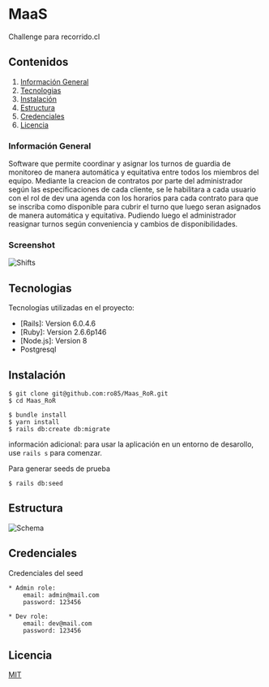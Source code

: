 # MaaS
Challenge para recorrido.cl

## Contenidos
1. [Información General](#general-info)
2. [Tecnologias](#tecnologias)
3. [Instalación](#instalacion)
4. [Estructura](#estructura)
5. [Credenciales](#credenciales)
6. [Licencia](#licencia)


### Información General
Software que permite coordinar y asignar los turnos de guardia de monitoreo de manera automática y equitativa entre todos los miembros del equipo.
Mediante la creacion de contratos por parte del administrador según las especificaciones de cada cliente, se le habilitara a cada usuario con el rol de dev una agenda con los horarios para cada contrato para que se inscriba como disponible para cubrir el turno que luego seran asignados de manera automática y equitativa.
Pudiendo luego el administrador reasignar turnos según conveniencia y cambios de disponibilidades.

### Screenshot

![Shifts](/images/set_shift.png?raw=true)

## Tecnologias

Tecnologías utilizadas en el proyecto:
* [Rails]: Version 6.0.4.6 
* [Ruby]: Version 2.6.6p146
* [Node.js]: Version 8
* Postgresql

## Instalación

```
$ git clone git@github.com:ro85/Maas_RoR.git
$ cd Maas_RoR

$ bundle install
$ yarn install
$ rails db:create db:migrate
```
información adicional: para usar la aplicación en un entorno de desarollo, use ```rails s``` para comenzar.

Para generar seeds de prueba
```
$ rails db:seed
```

## Estructura

![Schema](/images/schema.jpg?raw=true)

## Credenciales

Credenciales del seed
```
* Admin role:
    email: admin@mail.com
    password: 123456

* Dev role:
    email: dev@mail.com
    password: 123456
```
## Licencia
[MIT](https://choosealicense.com/licenses/mit/)